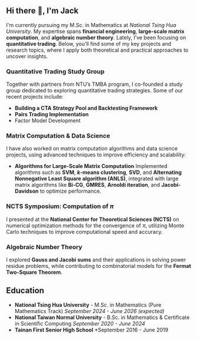 ## Hi there 👋, I'm Jack 

I'm currently pursuing my M.Sc. in Mathematics at *National Tsing Hua University*. My expertise spans **financial engineering**, **large-scale matrix computation**, and **algebraic number theory**. Lately, I’ve been focusing on **quantitative trading**. Below, you'll find some of my key projects and research topics, where I apply both theoretical and practical approaches to uncover insights.

### Quantitative Trading Study Group
Together with partners from NTU’s TMBA program, I co-founded a study group dedicated to exploring quantitative trading strategies. Some of our recent projects include:
- **Building a CTA Strategy Pool and Backtesting Framework**
- **Pairs Trading Implementation**
- Factor Model Development

### Matrix Computation & Data Science
I have also worked on matrix computation algorithms and data science projects, using advanced techniques to improve efficiency and scalability:
- **Algorithms for Large-Scale Matrix Computation**
  Implemented algorithms such as **SVM**, **$k$-means clustering**, **SVD**, and **Alternating Nonnegative Least Square algorithm (ANLS)**, integrated with large matrix algorithms like **Bi-CG**, **GMRES**, **Arnoldi iteration**, and **Jacobi-Davidson** to optimize performance.

### NCTS Symposium: Computation of $\pi$
I presented at the **National Center for Theoretical Sciences (NCTS)** on numerical optimization methods for the convergence of $\pi$, utilizing Monte Carlo techniques to improve computational speed and accuracy.

### Algebraic Number Theory
I explored **Gauss and Jacobi sums** and their applications in solving power residue problems, while contributing to combinatorial models for the **Fermat Two-Square Theorem**.

## Education
- **National Tsing Hua University** - M.Sc. in Mathematics (Pure Mathematics Track)
  *September 2024 - June 2026 (expected)*
- **National Taiwan Normal University** - B.Sc. in Mathematics & Certificate in Scientific Computing
  *September 2020 - June 2024*
- **Tainan First Senior High School**
  *September 2016 - June 2019
